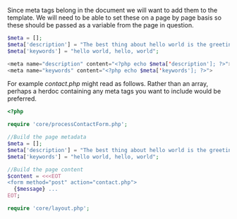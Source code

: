 Since meta tags belong in the document we will want to add them to the template. We will need to be able to set these on a page by page basis so these should be passed as a variable from the page in question.
```php
$meta = [];
$meta['description'] = "The best thing about hello world is the greeting";
$meta['keywords'] = "hello world, hello, world";

<meta name="description" content="<?php echo $meta['description']; ?>">
<meta name="keywords" content="<?php echo $meta['keywords']; ?>">
```

For example *contact.php* might read as follows. Rather than an array, perhaps a herdoc containing any meta tags you want to include would be preferred.
```php
<?php

require 'core/processContactForm.php';

//Build the page metadata
$meta = [];
$meta['description'] = "The best thing about hello world is the greeting";
$meta['keywords'] = "hello world, hello, world";

//Build the page content
$content = <<<EOT
<form method="post" action="contact.php">
  {$message} ...
EOT;

require 'core/layout.php';
```

